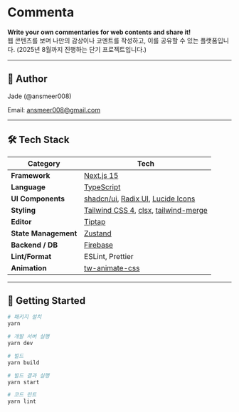 # Commenta

**Write your own commentaries for web contents and share it!**  
웹 콘텐츠를 보며 나만의 감상이나 코멘트를 작성하고, 이를 공유할 수 있는 플랫폼입니다.
(2025년 8월까지 진행하는 단기 프로젝트입니다.)

---

## 🙋 Author

Jade (@ansmeer008)

Email: ansmeer008@gmail.com

---

## 🛠️ Tech Stack

| Category             | Tech                                                                                                                                            |
| -------------------- | ----------------------------------------------------------------------------------------------------------------------------------------------- |
| **Framework**        | [Next.js 15](https://nextjs.org/)                                                                                                               |
| **Language**         | [TypeScript](https://www.typescriptlang.org/)                                                                                                   |
| **UI Components**    | [shadcn/ui](https://ui.shadcn.com/), [Radix UI](https://www.radix-ui.com/), [Lucide Icons](https://lucide.dev/)                                 |
| **Styling**          | [Tailwind CSS 4](https://tailwindcss.com/), [clsx](https://github.com/lukeed/clsx), [tailwind-merge](https://github.com/dcastil/tailwind-merge) |
| **Editor**           | [Tiptap](https://tiptap.dev/)                                                                                                                   |
| **State Management** | [Zustand](https://zustand-demo.pmnd.rs/)                                                                                                        |
| **Backend / DB**     | [Firebase](https://firebase.google.com/)                                                                                                        |
| **Lint/Format**      | ESLint, Prettier                                                                                                                                |
| **Animation**        | [tw-animate-css](https://github.com/archtkt/tw-animate-css)                                                                                     |

---

## 🚀 Getting Started

```bash
# 패키지 설치
yarn

# 개발 서버 실행
yarn dev

# 빌드
yarn build

# 빌드 결과 실행
yarn start

# 코드 린트
yarn lint
```
